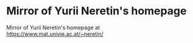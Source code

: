 # Mirror of Yurii Neretin's homepage
Mirror of Yurii Neretin's homepage at https://www.mat.univie.ac.at/~neretin/
